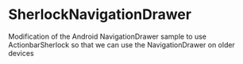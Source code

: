 SherlockNavigationDrawer
========================

Modification of the Android NavigationDrawer sample to use ActionbarSherlock so that we can use the NavigationDrawer on older devices

